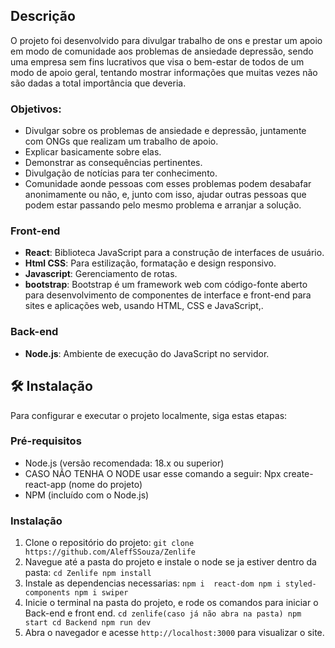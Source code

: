 ## Descrição

O projeto foi desenvolvido para divulgar trabalho de ons e prestar um apoio em modo de comunidade aos problemas de ansiedade depressão, sendo uma empresa sem fins lucrativos que visa o bem-estar de todos de um modo de apoio geral, tentando mostrar informações que muitas vezes não são dadas a total importância que deveria.


### Objetivos:

- Divulgar sobre os problemas de ansiedade e depressão, juntamente com ONGs que realizam um trabalho de apoio.
- Explicar basicamente sobre elas.
- Demonstrar as consequências pertinentes.
- Divulgação de notícias para ter conhecimento.
- Comunidade aonde pessoas com esses problemas podem desabafar anonimamente ou não, e, junto com isso, ajudar outras pessoas que podem estar passando pelo mesmo problema e arranjar a solução.


### Front-end

- **React**: Biblioteca JavaScript para a construção de interfaces de usuário.
- **Html CSS**: Para estilização, formatação e design responsivo.
- **Javascript**: Gerenciamento de rotas.
- **bootstrap**: Bootstrap é um framework web com código-fonte aberto para desenvolvimento de componentes de interface e front-end para sites e aplicações web, usando HTML, CSS e JavaScript,.

### Back-end

- **Node.js**: Ambiente de execução do JavaScript no servidor.

## 🛠 Instalação

Para configurar e executar o projeto localmente, siga estas etapas:

### Pré-requisitos

- Node.js (versão recomendada: 18.x ou superior)
- CASO NÃO TENHA O NODE usar esse comando a seguir: Npx create-react-app (nome do projeto)
- NPM (incluído com o Node.js)

### Instalação

1. Clone o repositório do projeto:
   ``
   git clone https://github.com/AleffSSouza/Zenlife
   ``
2. Navegue até a pasta do projeto e instale o node se ja estiver dentro da pasta:
   ``
   cd Zenlife
   npm install
   ``
3. Instale as dependencias necessarias:
   ``
   npm i  react-dom
   npm i styled-components
   npm i swiper
   ``
4. Inicie o terminal na pasta do projeto, e rode os comandos para iniciar o Back-end e front end.
   ``
   cd zenlife(caso já não abra na pasta)
   npm start
   cd Backend
   npm run dev
   ``
5. Abra o navegador e acesse `http://localhost:3000` para visualizar o site.

